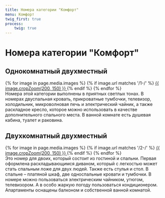 ```yaml
---
title: Номера категории "Комфорт"
menu: Комфорт
twig_first: true
process:
    twig: true
---
```


# Номера категории "Комфорт"

## Однокомнатный двухместный
<div data-featherlight-gallery data-featherlight-filter="a">  
  {% for image in page.media.images %}
      {% if image.url matches '/1-/' %}
        <a href="{{ image.url }}"> {{ image.cropZoom(200, 150) }} </a>       
      {% endif %}
  {% endfor %}
</div>
<!-- <div data-featherlight-gallery data-featherlight-filter="a">
    <a href="comfort/1-1.jpg"> <img width=150 height=150 src="comfort/thumbs/1-1.jpg" /></a>
    <a href="comfort/1-2.jpg"> <img width=150 height=150 src="comfort/thumbs/1-2.jpg" /></a>
    <a href="comfort/1-3.jpg"> <img width=150 height=150 src="comfort/thumbs/1-3.jpg" /></a>
    <a href="comfort/1-4.jpg"> <img width=150 height=150 src="comfort/thumbs/1-4.jpg" /></a>
</div> -->
Номера этой категории выполнены в приятных светлых тонах. В номерах двуспальная кровать, прикроватные тумбочки, телевизор, холодильник, микроволновая печь и электрический чайник, а также раскладное кресло, которое можно использовать в качестве дополнительного спального места. В ванной комнате есть душевая кабина, туалет и раковина.

## Двухкомнатный двухместный
<div data-featherlight-gallery data-featherlight-filter="a">  
  {% for image in page.media.images %}
      {% if image.url matches '/2-/' %}
        <a href="{{ image.url }}"> {{ image.cropZoom(200, 150) }} </a>       
      {% endif %}
  {% endfor %}
</div>
<!-- <div data-featherlight-gallery data-featherlight-filter="a">
    <a href="comfort/2-1.jpg"> <img width=150 height=150 src="comfort/thumbs/2-1.jpg" /></a>
    <a href="comfort/2-2.jpg"> <img width=150 height=150 src="comfort/thumbs/2-2.jpg" /></a>
    <a href="comfort/2-3.jpg"> <img width=150 height=150 src="comfort/thumbs/2-3.jpg" /></a>
    <a href="comfort/2-4.jpg"> <img width=150 height=150 src="comfort/thumbs/2-4.jpg" /></a>
    <a href="comfort/2-5.jpg"> <img width=150 height=150 src="comfort/thumbs/2-5.jpg" /></a>
    <a href="comfort/2-6.jpg"> <img width=150 height=150 src="comfort/thumbs/2-6.jpg" /></a>
    <a href="comfort/2-7.jpg"> <img width=150 height=150 src="comfort/thumbs/2-7.jpg" /></a>
    <a href="comfort/2-8.jpg"> <img width=150 height=150 src="comfort/thumbs/2-8.jpg" /></a>
</div> -->
Это номер для двоих, который состоит из гостиной и спальни. Первая оформлена раскладывающимся диваном, который с легкостью может стать спальным ложе для двух людей. Также есть стулья и стол. В спальне – платяной шкаф, две односпальные кровати и тумбочки. В номере можно пользоваться электрическим чайником, утюгом, телевизором. А в особо жаркую погоду пользоваться кондиционером. Апартаменты оснащены балконом и собственной ванной комнатой.
